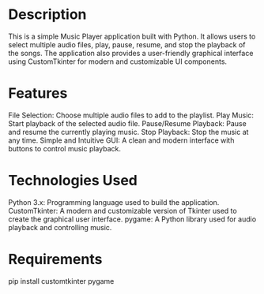 # Description
This is a simple Music Player application built with Python. It allows users to select multiple audio files, play, pause, resume, and stop the playback of the songs. The application also provides a user-friendly graphical interface using CustomTkinter for modern and customizable UI components.


# Features
File Selection: Choose multiple audio files to add to the playlist.
Play Music: Start playback of the selected audio file.
Pause/Resume Playback: Pause and resume the currently playing music.
Stop Playback: Stop the music at any time.
Simple and Intuitive GUI: A clean and modern interface with buttons to control music playback.


# Technologies Used
Python 3.x: Programming language used to build the application.
CustomTkinter: A modern and customizable version of Tkinter used to create the graphical user interface.
pygame: A Python library used for audio playback and controlling music.


# Requirements
pip install customtkinter pygame
